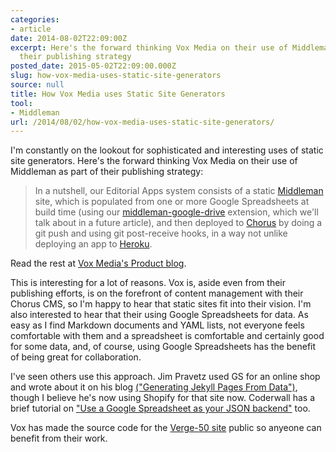```yaml
---
categories:
- article
date: 2014-08-02T22:09:00Z
excerpt: Here's the forward thinking Vox Media on their use of Middleman as part of
  their publishing strategy
posted_date: 2015-05-02T22:09:00.000Z
slug: how-vox-media-uses-static-site-generators
source: null
title: How Vox Media uses Static Site Generators
tool:
- Middleman
url: /2014/08/02/how-vox-media-uses-static-site-generators/
---
```


I'm constantly on the lookout for sophisticated and interesting uses of static site generators. Here's the forward thinking Vox Media on their use of Middleman as part of their publishing strategy:

> In a nutshell, our Editorial Apps system consists of a static [Middleman](http://middlemanapp.com/) site, which is populated from one or more Google Spreadsheets at build time (using our [middleman-google-drive](https://github.com/voxmedia/middleman-google_drive) extension, which we'll talk about in a future article), and then deployed to [Chorus](http://product.voxmedia.com/2012/5/6/5426772/all-together-now-introducing-the-vox-product-blog-and-chorus) by doing a git push and using git post-receive hooks, in a way not unlike deploying an app to [Heroku](https://www.heroku.com/).

Read the rest at [Vox Media's Product blog](http://product.voxmedia.com/2014/7/29/5863004/take-a-peek-at-the-code-that-powered-the-verge-50).

This is interesting for a lot of reasons. Vox is, aside even from their publishing efforts, is on the forefront of content management with their Chorus CMS, so I'm happy to hear that static sites fit into their vision. I'm also interested to hear that their using Google Spreadsheets for data. As easy as I find Markdown documents and YAML lists, not everyone feels comfortable with them and a spreadsheet is comfortable and certainly good for some data, and, of course, using Google Spreadsheets has the benefit of being great for collaboration.

I've seen others use this approach. Jim Pravetz used GS for an online shop and wrote about it on his blog [("Generating Jekyll Pages From Data")](http://jimpravetz.com/blog/2011/12/generating-jekyll-pages-from-data/), though I believe he's now using Shopify for that site now. Coderwall has a brief tutorial on ["Use a Google Spreadsheet as your JSON backend"](https://coderwall.com/p/duapqq) too.

Vox has made the source code for the [Verge-50 site](https://github.com/voxmedia/verge-50) public so anyeone can benefit from their work.

